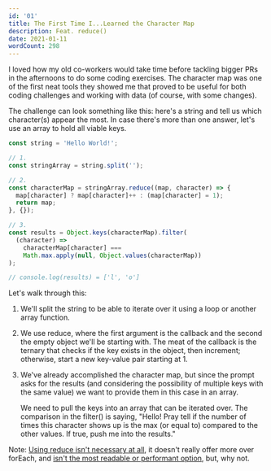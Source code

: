 ```yaml
---
id: '01'
title: The First Time I...Learned the Character Map
description: Feat. reduce()
date: 2021-01-11
wordCount: 298
---
```


I loved how my old co-workers would take time before tackling bigger PRs in the afternoons to do some coding exercises. The character map was one of the first neat tools they showed me that proved to be useful for both coding challenges and working with data (of course, with some changes).

The challenge can look something like this: here's a string and tell us which character(s) appear the most. In case there's more than one answer, let's use an array to hold all viable keys.

```js
const string = 'Hello World!';

// 1.
const stringArray = string.split('');

// 2.
const characterMap = stringArray.reduce((map, character) => {
  map[character] ? map[character]++ : (map[character] = 1);
  return map;
}, {});

// 3.
const results = Object.keys(characterMap).filter(
  (character) =>
    characterMap[character] ===
    Math.max.apply(null, Object.values(characterMap))
);

// console.log(results) = ['l', 'o']
```

Let's walk through this:

1. We'll split the string to be able to iterate over it using a loop or another array function.
2. We use reduce, where the first argument is the callback and the second the empty object we'll be starting with. The meat of the callback is the ternary that checks if the key exists in the object, then increment; otherwise, start a new key-value pair starting at 1.
3. We've already accomplished the character map, but since the prompt asks for the results (and considering the possibility of multiple keys with the same value) we want to provide them in this case in an array.

   We need to pull the keys into an array that can be iterated over. The comparison in the filter() is saying, "Hello! Pray tell if the number of times this character shows up is the max (or equal to) compared to the other values. If true, push me into the results."

Note: <a
            href="https://twitter.com/dan_abramov/status/1338253118199508992"
            target="_blank"
            rel="noopener noreferrer"
          >Using reduce isn't necessary at all</a>, it doesn't really offer more over forEach, and <a
            href="https://twitter.com/Moe_V2/status/1338254633328922627"
            target="_blank"
            rel="noopener noreferrer"
          >isn't the most readable or performant option</a>, but, why not.
